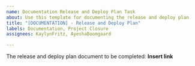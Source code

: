 ```yaml
---
name: Documentation Release and Deploy Plan Task
about: Use this template for documenting the release and deploy plan
title: "[DOCUMENTATION] - Release and Deploy Plan"
labels: Documentation, Project Closure
assignees: KaylynFritz, AyeshaBoomgaard

---
```


The release and deploy plan document to be completed:
**Insert link**